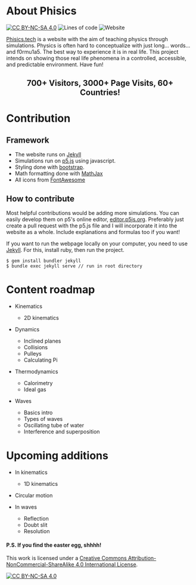 # About Phisics

[![CC BY-NC-SA 4.0][cc-by-nc-sa-shield]][cc-by-nc-sa]
![Lines of code](https://img.shields.io/tokei/lines/github/stasostyk/phisics)
![Website](https://img.shields.io/website?down_color=critical&down_message=offline&up_color=success&up_message=online&url=https%3A%2F%2Fphisics.tech)


[Phisics.tech](https://phisics.tech) is a website with the aim of teaching physics through simulations. Physics is often hard to conceptualize with just long... words... and f0rmu1a5. The best way to experience it is in real life. This project intends on showing those real life phenomena in a controlled, accessible, and predictable environment. Have fun!

## <p align="center">700+ Visitors, 3000+ Page Visits, 60+ Countries!</p>

# Contribution
## Framework
* The website runs on [Jekyll](https://jekyllrb.com/)
* Simulations run on [p5.js](https://p5js.org/) using javascript.
* Styling done with [bootstrap](https://getbootstrap.com/docs/5.0/getting-started/introduction/).
* Math formatting done with [MathJax](https://www.mathjax.org/#gettingstarted)
* All icons from [FontAwesome](https://fontawesome.com/)

## How to contribute

Most helpful contributions would be adding more simulations. You can easily develop them on p5's online editor, [editor.p5js.org](https://editor.p5js.org/). Preferably just create a pull request with the p5.js file and I will incorporate it into the website as a whole. Include explanations and formulas too if you want!

If you want to run the webpage locally on your computer, you need to use [Jekyll](https://jekyllrb.com/). For this, install ruby, then run the project.

```
$ gem install bundler jekyll
$ bundle exec jekyll serve // run in root directory
```

# Content roadmap

* Kinematics
  * 2D kinematics

* Dynamics
  * Inclined planes
  * Collisions
  * Pulleys
  * Calculating Pi

* Thermodynamics
  * Calorimetry
  * Ideal gas

* Waves
  * Basics intro
  * Types of waves
  * Oscillating tube of water
  * Interference and superposition

# Upcoming additions

* In kinematics
  * 1D kinematics

* Circular motion

* In waves

  * Reflection
  * Doubt slit
  * Resolution

#### P.S. If you find the easter egg, shhhh!


This work is licensed under a
[Creative Commons Attribution-NonCommercial-ShareAlike 4.0 International License][cc-by-nc-sa].

[![CC BY-NC-SA 4.0][cc-by-nc-sa-image]][cc-by-nc-sa]

[cc-by-nc-sa]: http://creativecommons.org/licenses/by-nc-sa/4.0/
[cc-by-nc-sa-image]: https://licensebuttons.net/l/by-nc-sa/4.0/88x31.png
[cc-by-nc-sa-shield]: https://img.shields.io/badge/License-CC%20BY--NC--SA%204.0-lightgrey.svg
